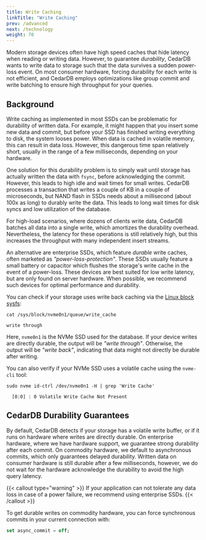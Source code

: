 ```yaml
---
title: Write Caching
linkTitle: "Write Caching"
prev: /advanced
next: /technology
weight: 70
---
```


Modern storage devices often have high speed caches that hide latency when reading or writing data.
However, to guarantee *durability*, CedarDB wants to write data to storage such that the data survives a sudden
power-loss event.
On most consumer hardware, forcing durability for each write is not efficient, and CedarDB employs optimizations like
group commit and write batching to ensure high throughput for your queries.

## Background

Write caching as implemented in most SSDs can be problematic for durability of written data.
For example, it might happen that you insert some new data and commit, but before your SSD has finished writing
everything to disk, the system looses power.
When data is cached in volatile memory, this can result in data loss.
However, this dangerous time span relatively short, usually in the range of a few milliseconds, depending on your
hardware.

One solution for this durability problem is to simply wait until storage has actually written the data with `fsync`,
before acknowledging the commit.
However, this leads to high idle and wait times for small writes.
CedarDB processes a transaction that writes a couple of KB in a couple of microseconds, but NAND flash in SSDs needs
about a millisecond (about 100x as long) to durably write the data.
This leads to long wait times for disk syncs and low utilization of the database.

For high-load scenarios, where dozens of clients write data, CedarDB batches all data into a single write, which
amortizes the durability overhead.
Nevertheless, the latency for these operations is still relatively high, but this increases the throughput with many
independent insert streams.

An alternative are enterprise SSDs, which feature *durable* write caches, often marketed as *"power-loss-protection"*.
These SSDs usually feature a small battery or capacitor which flushes the storage's write cache in the event of a
power-loss.
These devices are best suited for low write latency, but are only found on server hardware.
When possible, we recommend such devices for optimal performance and durability.

You can check if your storage uses write back caching via
the [Linux block sysfs](https://www.kernel.org/doc/Documentation/ABI/stable/sysfs-block):

```shell
cat /sys/block/nvme0n1/queue/write_cache
```

```
write through
```

Here, `nvme0n1` is the NVMe SSD used for the database.
If your device writes are directly durable, the output will be *"write through"*.
Otherwise, the output will be *"write back"*, indicating that data might not directly be durable after writing.

You can also verify if your NVMe SSD uses a volatile cache using the `nvme-cli` tool:

```shell
sudo nvme id-ctrl /dev/nvme0n1 -H | grep 'Write Cache'
```

```
  [0:0] : 0	Volatile Write Cache Not Present
```

## CedarDB Durability Guarantees

By default, CedarDB detects if your storage has a volatile write buffer, or if it runs on hardware where writes are
directly durable.
On enterprise hardware, where we have hardware support, we guarantee strong durability after each commit.
On commodity hardware, we default to asynchronous commits, which only guarantees delayed durability.
Written data on consumer hardware is still durable after a few milliseconds, however, we do not wait for the hardware
acknowledge the durability to avoid the high query latency.

{{< callout type="warning" >}}
If your application can not tolerate any data loss in case of a power failure, we recommend using enterprise SSDs.
{{< /callout >}}

To get durable writes on commodity hardware, you can force synchronous commits in your current connection with:

```sql
set async_commit = off;
```

